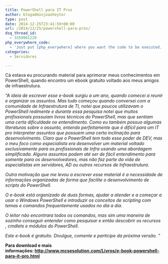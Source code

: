 ```yaml
---
title: PowerShell para IT Pros
author: blogadminjoaoheytor
type: post
date: 2014-12-25T23:41:59+00:00
url: /2014/12/25/powershell-para-pros/
dsq_thread_id:
  - 3359961229
php_everywhere_code:
  - 'Just put [php_everywhere] where you want the code to be executed.'
categories:
  - Servidores

---
```

Cá estava eu procurando material para aprimorar meus conhecimentos em PowerShell, quando encontro um ebook gratuito voltado aos meus amigos de infraestrutura.

_“A ideia de escrever esse e-book surgiu a um ano, quando comecei a reunir e organizar os assuntos. Mas tudo começou quando conversei com a comunidade de Infraestrutura de TI, notei que poucos utilizavam o PowerShell realmente e durante essa pesquisa notei que muitos profissionais possuíam livros técnicos do PowerShell, mas que sentiam uma certa dificuldade no entendimento. Como eu também possuo algumas literaturas sobre o assunto, entendo perfeitamente que é difícil para um IT pro interpretar assuntos que possuem uma certa inclinação para desenvolvimento. Claro que o PowerShell tem todo esse poder de DEV, mas o meu foco como especialista era desenvolver um material voltado exclusivamente para os profissionais de Infra usando uma abordagem simplificada. Alguns assuntos podem até ser de fácil entendimento para somente para os desenvolvedores, mas não faz parte da vida de especialistas em servidores, AD ou outros recursos de Infraestrutura._

<!--more-->

_Outra motivação que me levou a escrever esse material é a necessidade de informações organizadas de forma que facilite o desenvolvimento de scripts do PowerShell._

_O e-book está organizado de duas formas, ajudar a atender e a começar a usar o Windows PowerShell e introduzir os conceitos de scripting com temas e comandos frequentemente usados no dia a dia._

_O leitor não encontrara todos os comandos, mas sim uma maneira de sozinho conseguir entender como pesquisar e então descobrir os recursos , cmdlets e módulos do PowerShell._

_Este e-book é gratuito. Divulgue, comente e participe da próxima versão. ”_

**Para download e mais informações: <a href="http://www.mcsesolution.com/Livros/e-book-powershell-para-it-pro.html" target="_blank">http://www.mcsesolution.com/Livros/e-book-powershell-para-it-pro.html</a>**